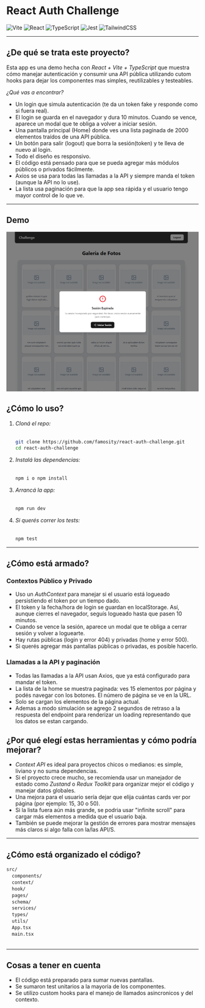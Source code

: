 # React Auth Challenge

![Vite](https://img.shields.io/badge/Vite-%2335495e.svg?style=flat&logo=vite&logoColor=yellow)
![React](https://img.shields.io/badge/React-%2320232a.svg?style=flat&logo=react&logoColor=%2361DAFB)
![TypeScript](https://img.shields.io/badge/TypeScript-%23007ACC.svg?style=flat&logo=typescript&logoColor=white)
![Jest](https://img.shields.io/badge/Jest-%23C21325.svg?style=flat&logo=jest&logoColor=white)
![TailwindCSS](https://img.shields.io/badge/TailwindCSS-%2338B2AC.svg?style=flat&logo=tailwind-css&logoColor=white)

---

## ¿De qué se trata este proyecto?

Esta app es una demo hecha con *React + Vite + TypeScript* que muestra cómo manejar autenticación y consumir una API pública utilizando cutom hooks para dejar los componentes mas simples, reutilizables y testeables.

*¿Qué vas a encontrar?*
- Un login que simula autenticación (te da un token fake y responde como si fuera real).
- El login se guarda en el navegador y dura 10 minutos. Cuando se vence, aparece un modal que te obliga a volver a iniciar sesión.
- Una pantalla principal (Home) donde ves una lista paginada de 2000 elementos traídos de una API pública.
- Un botón para salir (logout) que borra la sesión(token) y te lleva de nuevo al login.
- Todo el diseño es responsivo.
- El código está pensado para que se pueda agregar más módulos públicos o privados fácilmente.
- Axios se usa para todas las llamadas a la API y siempre manda el token (aunque la API no lo use).
- La lista usa paginación para que la app sea rápida y el usuario tengo mayor control de lo que ve.

---

## Demo

![alt text](<Captura de pantalla 2025-06-02 001556.png>)


## ¿Cómo lo uso?

1. *Cloná el repo:*
   ```bash

   git clone https://github.com/famosity/react-auth-challenge.git
   cd react-auth-challenge
   
   ```

2. *Instalá las dependencias:*
   ```bash

   npm i o npm install

   ```

   

3. *Arrancá la app:*
   ```bash

   npm run dev

   ```
   

4. *Si querés correr los tests:*
   ```bash

   npm test

   ```   

---

## ¿Cómo está armado?

### Contextos Público y Privado

- Uso un *AuthContext* para manejar si el usuario está logueado persistiendo el token por un tiempo dado.
- El token y la fecha/hora de login se guardan en localStorage. Así, aunque cierres el navegador, seguís logueado hasta que pasen 10 minutos.
- Cuando se vence la sesión, aparece un modal que te obliga a cerrar sesión y volver a loguearte.
- Hay rutas públicas (login y error 404) y privadas (home y error 500).
- Si querés agregar más pantallas públicas o privadas, es posible hacerlo. 

### Llamadas a la API y paginación

- Todas las llamadas a la API usan Axios, que ya está configurado para mandar el token.
- La lista de la home se muestra paginada: ves 15 elementos por página y podés navegar con los botones. El número de página se ve en la URL.
- Solo se cargan los elementos de la página actual.
- Ademas a modo simulación se agrego 2 segundos de retraso a la respuesta del endpoint para renderizar un loading representando que los datos se estan cargando.


## ¿Por qué elegí estas herramientas y cómo podría mejorar?

- *Context API* es ideal para proyectos chicos o medianos: es simple, liviano y no suma dependencias.
- Si el proyecto crece mucho, se recomienda usar un manejador de estado como *Zustand* o *Redux Toolkit* para organizar mejor el código y manejar datos globales.
- Una mejora para el usuario sería dejar que elija cuántas cards ver por página (por ejemplo: 15, 30 o 50).
- Si la lista fuera aún más grande, se podria usar "infinite scroll" para cargar más elementos a medida que el usuario baja.
- También se puede mejorar la gestión de errores para mostrar mensajes más claros si algo falla con la/las API/S.

---

## ¿Cómo está organizado el código?


```bash
src/
  components/
  context/
  hook/
  pages/
  schema/
  services/
  types/
  utils/
  App.tsx
  main.tsx
  
```

---

## Cosas a tener en cuenta

- El código está preparado para sumar nuevas pantallas.
- Se sumaron test unitarios a la mayoria de los componentes.
- Se utilizo custom hooks para el manejo de llamados asincronicos y del contexto.